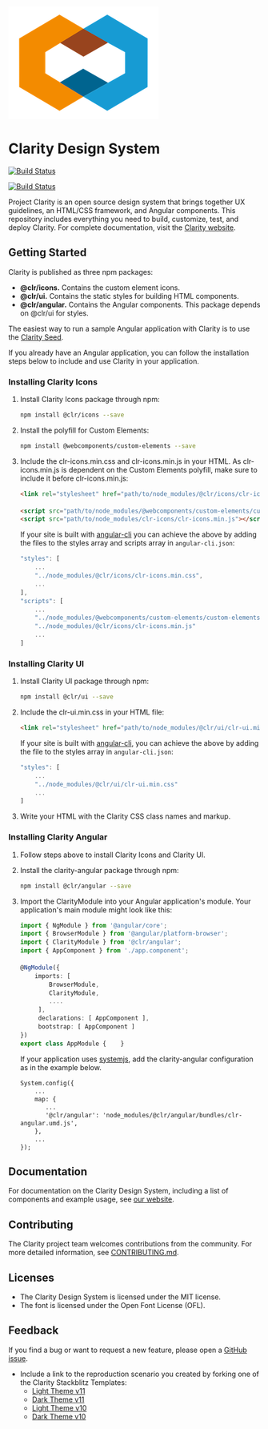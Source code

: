 ![Clarity](logo.png)

# Clarity Design System

[![Build Status](https://travis-ci.org/vmware/clarity.svg?branch=master)](https://travis-ci.org/vmware/clarity)

[![Build Status](https://saucelabs.com/browser-matrix/claritydesignsystem.svg)](https://saucelabs.com/beta/builds/b16110e384ce459ab68f10da6e38a285)

Project Clarity is an open source design system that brings together UX guidelines, an HTML/CSS framework, and Angular components. This repository includes everything you need to build, customize, test, and deploy Clarity.  For complete documentation, visit the [Clarity website](https://vmware.github.io/clarity/).

## Getting Started

Clarity is published as three npm packages:

* __@clr/icons.__ Contains the custom element icons.
* __@clr/ui.__ Contains the static styles for building HTML components.
* __@clr/angular.__ Contains the Angular components. This package depends on @clr/ui for styles.

The easiest way to run a sample Angular application with Clarity is to use the [Clarity Seed](https://github.com/vmware/clarity-seed).

If you already have an Angular application, you can follow the installation steps below to include and use Clarity in your application.

### Installing Clarity Icons

1. Install Clarity Icons package through npm:
    ```bash
    npm install @clr/icons --save
    ```

2. Install the polyfill for Custom Elements:
    ```bash
    npm install @webcomponents/custom-elements --save
    ```

3. Include the clr-icons.min.css and clr-icons.min.js in your HTML. As clr-icons.min.js is dependent on the Custom Elements polyfill, make sure to include it before clr-icons.min.js:
    ```html
    <link rel="stylesheet" href="path/to/node_modules/@clr/icons/clr-icons.min.css">

    <script src="path/to/node_modules/@webcomponents/custom-elements/custom-elements.min.js"></script>
    <script src="path/to/node_modules/clr-icons/clr-icons.min.js"></script>
    ```

    If your site is built with [angular-cli](https://github.com/angular/angular-cli) you can achieve the above by adding the files to the styles array and
    scripts array in `angular-cli.json`:
    ```js
    "styles": [
        ...
        "../node_modules/@clr/icons/clr-icons.min.css",
        ...
    ],
    "scripts": [
        ...
        "../node_modules/@webcomponents/custom-elements/custom-elements.min.js",
        "../node_modules/@clr/icons/clr-icons.min.js"
        ...
    ]
    ```

### Installing Clarity UI

1. Install Clarity UI package through npm:
    ```bash
    npm install @clr/ui --save
    ```

2. Include the clr-ui.min.css in your HTML file:
    ```html
    <link rel="stylesheet" href="path/to/node_modules/@clr/ui/clr-ui.min.css">
    ```

    If your site is built with [angular-cli](https://github.com/angular/angular-cli), you can achieve the above by adding the file to the styles array in
    `angular-cli.json`:
    ```js
    "styles": [
        ...
        "../node_modules/@clr/ui/clr-ui.min.css"
        ...
    ]
    ```

3. Write your HTML with the Clarity CSS class names and markup.

### Installing Clarity Angular

1. Follow steps above to install Clarity Icons and Clarity UI.
2. Install the clarity-angular package through npm:
    ```bash
    npm install @clr/angular --save
    ```

3. Import the ClarityModule into your Angular application's module.  Your application's main module might look like this:
    ```typescript
    import { NgModule } from '@angular/core';
    import { BrowserModule } from '@angular/platform-browser';
    import { ClarityModule } from '@clr/angular';
    import { AppComponent } from './app.component';

    @NgModule({
        imports: [
            BrowserModule,
            ClarityModule,
            ....
         ],
         declarations: [ AppComponent ],
         bootstrap: [ AppComponent ]
    })
    export class AppModule {    }
    ```

    If your application uses [systemjs](https://github.com/systemjs/systemjs), add the clarity-angular configuration
    as in the example below.
    ```
    System.config({
    	...
    	map: {
    	   ...
    	   '@clr/angular': 'node_modules/@clr/angular/bundles/clr-angular.umd.js',
    	},
    	...
    });
    ```

## Documentation

For documentation on the Clarity Design System, including a list of components and example usage, see [our website](https://vmware.github.io/clarity).

## Contributing

The Clarity project team welcomes contributions from the community. For more detailed information, see [CONTRIBUTING.md](CONTRIBUTING.md).

## Licenses

* The Clarity Design System is licensed under the MIT license.
* The font is licensed under the Open Font License (OFL).

## Feedback

If you find a bug or want to request a new feature, please open a [GitHub issue](https://github.com/vmware/clarity/issues).
* Include a link to the reproduction scenario you created by forking one of the Clarity Stackblitz Templates:
  - [Light Theme v11](https://stackblitz.com/edit/clarity-light-theme-v11)
  - [Dark Theme v11](https://stackblitz.com/edit/clarity-dark-theme-v11)
  - [Light Theme v10](https://stackblitz.com/edit/clarity-light-theme-v10)
  - [Dark Theme v10](https://stackblitz.com/edit/clarity-dark-theme-v10)
